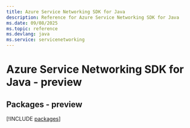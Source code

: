 ```yaml
---
title: Azure Service Networking SDK for Java
description: Reference for Azure Service Networking SDK for Java
ms.date: 09/08/2025
ms.topic: reference
ms.devlang: java
ms.service: servicenetworking
---
```

# Azure Service Networking SDK for Java - preview
## Packages - preview
[!INCLUDE [packages](service-networking-index.md)]